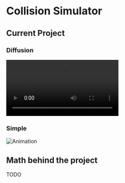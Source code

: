 # Collision Simulator

## Current Project

### Diffusion

![Figure 1](diffusion_example.mp4)

### Simple
![Animation](animation.gif)


## Math behind the project

TODO